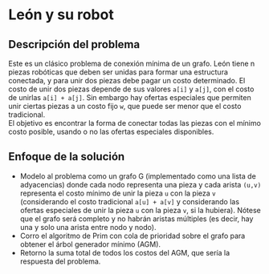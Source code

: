 # León y su robot 

## Descripción del problema

Este es un clásico problema de conexión mínima de un grafo. León tiene n piezas robóticas que deben ser unidas para formar una estructura conectada, y para unir dos piezas debe pagar un costo determinado. El costo de unir dos piezas depende de sus valores `a[i]` y `a[j]`, con el costo de unirlas `a[i] + a[j]`. Sin embargo hay ofertas especiales que permiten unir ciertas piezas a un costo fijo `w`, que puede ser menor que el costo tradicional. <br>
El objetivo es encontrar la forma de conectar todas las piezas con el mínimo costo posible, usando o no las ofertas especiales disponibles. 

## Enfoque de la solución 

- Modelo al problema como un grafo G (implementado como una lista de adyacencias) donde cada nodo representa una pieza y cada arista `(u,v)` representa el costo mínimo de unir la pieza `u` con la pieza `v` (considerando el costo tradicional `a[u] + a[v]` y considerando las ofertas especiales de unir la pieza `u` con la pieza `v`, si la hubiera). Nótese que el grafo será completo y no habrán aristas múltiples (es decir, hay una y solo una arista entre nodo y nodo).
- Corro el algoritmo de Prim con cola de prioridad sobre el grafo para obtener el árbol generador mínimo (AGM).
- Retorno la suma total de todos los costos del AGM, que sería la respuesta del problema.
